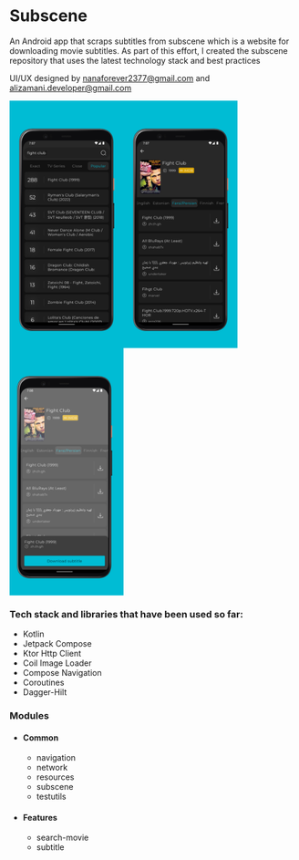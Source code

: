 # Subscene
An Android app that scraps subtitles from subscene which is a website for downloading movie subtitles.
As part of this effort, I created the subscene repository that uses the latest technology stack and best practices

UI/UX designed by nanaforever2377@gmail.com and alizamani.developer@gmail.com

<img width="200" src="/previews/1-search.png" align="center"/><img width="200" src="/previews/2-details.png" align="center"/><img width="200"  src="/previews/3-download.png" align="center"/>

### Tech stack and libraries that have been used so far:
- Kotlin
- Jetpack Compose
- Ktor Http Client
- Coil Image Loader
- Compose Navigation
- Coroutines
- Dagger-Hilt

### Modules
- #### Common
   - navigation
   - network
   - resources
   - subscene
   - testutils
- #### Features
   - search-movie
   - subtitle
